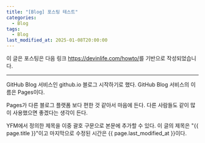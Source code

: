 ```yaml
---
title: "[Blog] 포스팅 테스트"
categories:
  - Blog
tags:
  - Blog
last_modified_at: 2025-01-08T20:00:00
---
```


이 글은 포스팅은 다음 링크 <https://devinlife.com/howto/>를 기반으로 작성되었습니다.

---

GitHub Blog 서비스인 github.io 블로그 시작하기로 했다.
GitHub Blog 서비스의 이름은 Pages이다.

Pages가 다른 블로그 플랫폼 보다 편한 것 같아서 마음에 든다.
다른 사람들도 같이 많이 사용했으면 좋겠다는 생각이 든다.

YFM에서 정의한 제목을 이중 괄호 구문으로 본문에 추가할 수 있다.
이 글의 제목은 "{{ page.title }}"이고
마지막으로 수정된 시간은 {{ page.last_modified_at }}이다.
